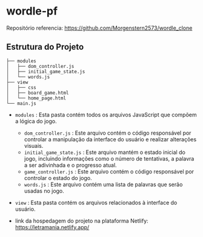 # wordle-pf

Repositório referencia: https://github.com/Morgenstern2573/wordle_clone


## Estrutura do Projeto

```
├── modules
│   ├── dom_controller.js
│   ├── initial_game_state.js
│   └── words.js 
├── view
│   ├── css
│   ├── board_game.html
│   └── home_page.html          
└── main.js
```

* `modules` : Esta pasta contém todos os arquivos JavaScript que compõem a lógica do jogo.
    * `dom_controller.js` : Este arquivo contém o código responsável por controlar a manipulação da interface do usuário e realizar alterações visuais.
    * `initial_game_state.js` : Este arquivo mantém o estado inicial do jogo, incluindo informações como o número de tentativas, a palavra a ser adivinhada e o progresso atual.
    * `game_controller.js` : Este arquivo contém o código responsável por controlar o estado do jogo.
    * `words.js` : Este arquivo contém uma lista de palavras que serão usadas no jogo.
* `view` : Esta pasta contém os arquivos relacionados à interface do usuário.

* link da hospedagem do projeto na plataforma Netlify: https://letramania.netlify.app/
